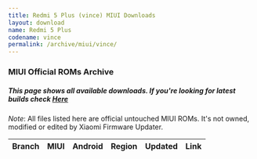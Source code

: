 ```yaml
---
title: Redmi 5 Plus (vince) MIUI Downloads
layout: download
name: Redmi 5 Plus
codename: vince
permalink: /archive/miui/vince/
---
```

### MIUI Official ROMs Archive
##### This page shows all available downloads. If you're looking for latest builds check [Here](/miui/vince/)
*Note*: All files listed here are official untouched MIUI ROMs. It's not owned, modified or edited by Xiaomi Firmware Updater.


<div class="table-responsive-md" id="table-wrapper">
<table id="miui" class="compact table table-striped table-hover table-sm">
    <thead class="thead-dark">
        <tr>
            <th>Branch</th>
            <th>MIUI</th>
            <th>Android</th>
            <th>Region</th>
            <th>Updated</th>
            <th>Link</th>
        </tr>
    </thead>
    <script>loadMiuiArchive('vince')</script>
</table>
</div>


